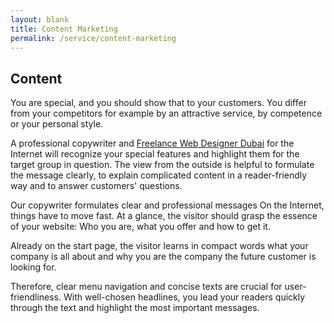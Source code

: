 ```yaml
---
layout: blank
title: Content Marketing
permalink: /service/content-marketing
---
```


## Content

You are special, and you should show that to your customers. You differ from your competitors for example by an attractive service, by competence or your personal style.

A professional copywriter and [Freelance Web Designer Dubai](/) for the Internet will recognize your special features and highlight them for the target group in question. The view from the outside is helpful to formulate the message clearly, to explain complicated content in a reader-friendly way and to answer customers' questions.

Our copywriter formulates clear and professional messages
On the Internet, things have to move fast. At a glance, the visitor should grasp the essence of your website: Who you are, what you offer and how to get it.

Already on the start page, the visitor learns in compact words what your company is all about and why you are the company the future customer is looking for.

Therefore, clear menu navigation and concise texts are crucial for user-friendliness. With well-chosen headlines, you lead your readers quickly through the text and highlight the most important messages.